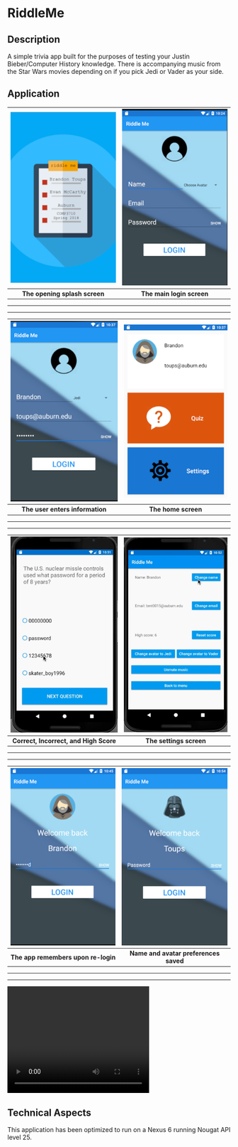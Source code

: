 # RiddleMe 

## Description
A simple trivia app built for the purposes of testing your Justin Bieber/Computer 
History knowledge. There is accompanying music from the Star Wars movies depending 
on if you pick Jedi or Vader as your side. 

## Application

| ![](/app/media/splash.png) | ![](/app/media/first.png) |
|:---:|:---:|
| **The opening splash screen** | **The main login screen** |

---
---

| ![](/app/media/entered-info.png) | ![](/app/media/home.png) |
|:---:|:---:|
| **The user enters information** | **The home screen** |

---
---

| ![](/app/media/quiz.gif) | ![](app/media/settings.gif) |
|:---:|:---:|
| **Correct, Incorrect, and High Score** | **The settings screen**|

---
---

| ![](/app/media/jedi.png) | ![](app/media/vader.png) |
|:---:|:---:|
| **The app remembers upon re-login** | **Name and avatar preferences saved**|

---
---

<video width="320" height="240" controls>
  <source src="sound.mov" type="video/mp4">
</video>




## Technical Aspects
This application has been optimized to run on a Nexus 6 running Nougat API level 25.